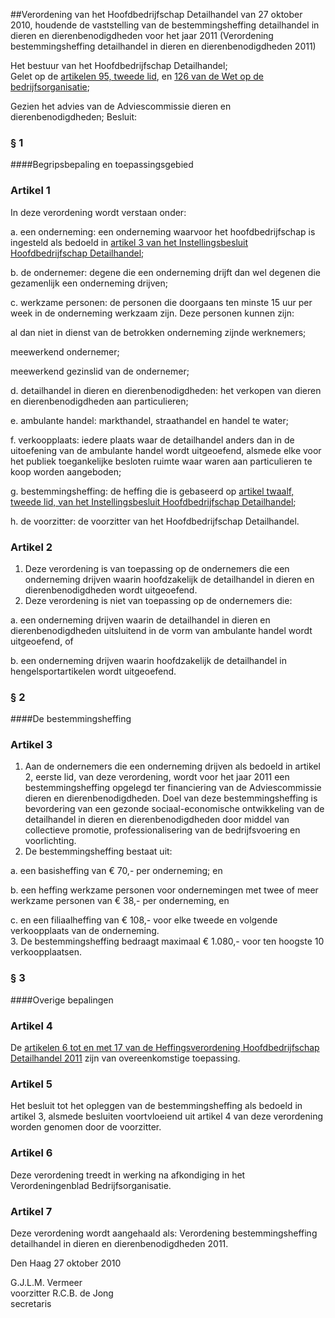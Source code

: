 <meta http-equiv='Content-Type' content='text/html; charset=utf-8' />

##Verordening van het Hoofdbedrijfschap Detailhandel van 27 oktober 2010, houdende de vaststelling van de bestemmingsheffing detailhandel in dieren en dierenbenodigdheden voor het jaar 2011 (Verordening bestemmingsheffing detailhandel in dieren en dierenbenodigdheden 2011)

Het bestuur van het Hoofdbedrijfschap Detailhandel;  
Gelet op de [artikelen 95, tweede lid](../../../../../../../../../wet/wet/op/de/bedrijfsorganisatie/BWBR0002058/README.md), en [126 van de Wet op de bedrijfsorganisatie](../../../../../../../../../wet/wet/op/de/bedrijfsorganisatie/BWBR0002058/README.md);

Gezien het advies van de Adviescommissie dieren en dierenbenodigdheden;
Besluit:     
### §  1  

####Begripsbepaling en toepassingsgebied

### Artikel  1  

In deze verordening wordt verstaan onder: 

a. een onderneming: een onderneming waarvoor het hoofdbedrijfschap is ingesteld als bedoeld in [artikel 3 van het Instellingsbesluit Hoofdbedrijfschap Detailhandel](../../../../../../../../../AMvB/instellingsbesluit/hoofdbedrijfschap/detailhandel/BWBR0017190/README.md);  

b. de ondernemer: degene die een onderneming drijft dan wel degenen die gezamenlijk een onderneming drijven;  

c. werkzame personen: de personen die doorgaans ten minste 15 uur per week in de onderneming werkzaam zijn. Deze personen kunnen zijn: 

al dan niet in dienst van de betrokken onderneming zijnde werknemers;  

meewerkend ondernemer;  

meewerkend gezinslid van de ondernemer;    

d. detailhandel in dieren en dierenbenodigdheden: het verkopen van dieren en dierenbenodigdheden aan particulieren;  

e. ambulante handel: markthandel, straathandel en handel te water;  

f. verkoopplaats: iedere plaats waar de detailhandel anders dan in de uitoefening van de ambulante handel wordt uitgeoefend, alsmede elke voor het publiek toegankelijke besloten ruimte waar waren aan particulieren te koop worden aangeboden;  

g. bestemmingsheffing: de heffing die is gebaseerd op [artikel twaalf, tweede lid, van het Instellingsbesluit Hoofdbedrijfschap Detailhandel](../../../../../../../../../AMvB/instellingsbesluit/hoofdbedrijfschap/detailhandel/BWBR0017190/README.md);  

h. de voorzitter: de voorzitter van het Hoofdbedrijfschap Detailhandel.    

### Artikel  2  

1.  Deze verordening is van toepassing op de ondernemers die een onderneming drijven waarin hoofdzakelijk de detailhandel in dieren en dierenbenodigdheden wordt uitgeoefend.   
2.  Deze verordening is niet van toepassing op de ondernemers die: 

a. een onderneming drijven waarin de detailhandel in dieren en dierenbenodigdheden uitsluitend in de vorm van ambulante handel wordt uitgeoefend, of  

b. een onderneming drijven waarin hoofdzakelijk de detailhandel in hengelsportartikelen wordt uitgeoefend.     

### §  2  

####De bestemmingsheffing

### Artikel  3  

1.  Aan de ondernemers die een onderneming drijven als bedoeld in artikel 2, eerste lid, van deze verordening, wordt voor het jaar 2011 een bestemmingsheffing opgelegd ter financiering van de Adviescommissie dieren en dierenbenodigdheden. Doel van deze bestemmingsheffing is bevordering van een gezonde sociaal-economische ontwikkeling van de detailhandel in dieren en dierenbenodigdheden door middel van collectieve promotie, professionalisering van de bedrijfsvoering en voorlichting.   
2.  De bestemmingsheffing bestaat uit: 

a. een basisheffing van € 70,- per onderneming; en  

b. een heffing werkzame personen voor ondernemingen met twee of meer werkzame personen van € 38,- per onderneming, en  

c. en een filiaalheffing van € 108,- voor elke tweede en volgende verkoopplaats van de onderneming.     
3.  De bestemmingsheffing bedraagt maximaal € 1.080,- voor ten hoogste 10 verkoopplaatsen.   

### §  3  

####Overige bepalingen

### Artikel  4  

De [artikelen 6 tot en met 17 van de Heffingsverordening Hoofdbedrijfschap Detailhandel 2011](../../../../../../../../../pbo/heffingsverordening/hoofdbedrijfschap/detailhandel/2011/BWBR0029063/README.md) zijn van overeenkomstige toepassing.  

### Artikel  5  

Het besluit tot het opleggen van de bestemmingsheffing als bedoeld in artikel 3, alsmede besluiten voortvloeiend uit artikel 4 van deze verordening worden genomen door de voorzitter.  

### Artikel  6  

Deze verordening treedt in werking na afkondiging in het Verordeningenblad Bedrijfsorganisatie.  

### Artikel  7  

Deze verordening wordt aangehaald als: Verordening bestemmingsheffing detailhandel in dieren en dierenbenodigdheden 2011.  

Den Haag 
27 oktober 2010   

G.J.L.M. Vermeer  
voorzitter 
R.C.B. de Jong  
secretaris    
